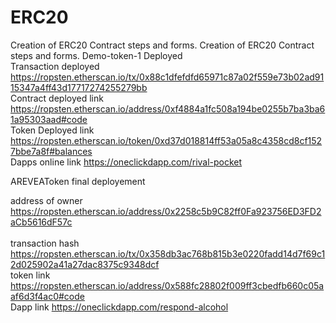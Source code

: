 # ERC20
Creation of ERC20 Contract steps  and forms.
Creation of ERC20 Contract steps  and forms.
Demo-token-1 Deployed 
<br>Transaction deployed 
https://ropsten.etherscan.io/tx/0x88c1dfefdfd65971c87a02f559e73b02ad9115347a4ff43d17717274255279bb
<br>Contract deployed link
https://ropsten.etherscan.io/address/0xf4884a1fc508a194be0255b7ba3ba61a95303aad#code
<br>Token Deployed  link 
https://ropsten.etherscan.io/token/0xd37d018814ff53a05a8c4358cd8cf1527bbe7a8f#balances
<br>Dapps online link 
https://oneclickdapp.com/rival-pocket


AREVEAToken final deployement

address of owner https://ropsten.etherscan.io/address/0x2258c5b9C82ff0Fa923756ED3FD2aCb5616dF57c<br>
<br>transaction hash https://ropsten.etherscan.io/tx/0x358db3ac768b815b3e0220fadd14d7f69c12d025902a41a27dac8375c9348dcf
<br>token link https://ropsten.etherscan.io/address/0x588fc28802f009ff3cbedfb660c05aaf6d3f4ac0#code
<br>Dapp link https://oneclickdapp.com/respond-alcohol
